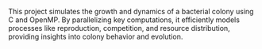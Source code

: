 This project simulates the growth and dynamics of a bacterial colony using
C and OpenMP. By parallelizing key computations, it efficiently models processes like reproduction,
competition, and resource distribution, providing insights into colony behavior and evolution.
